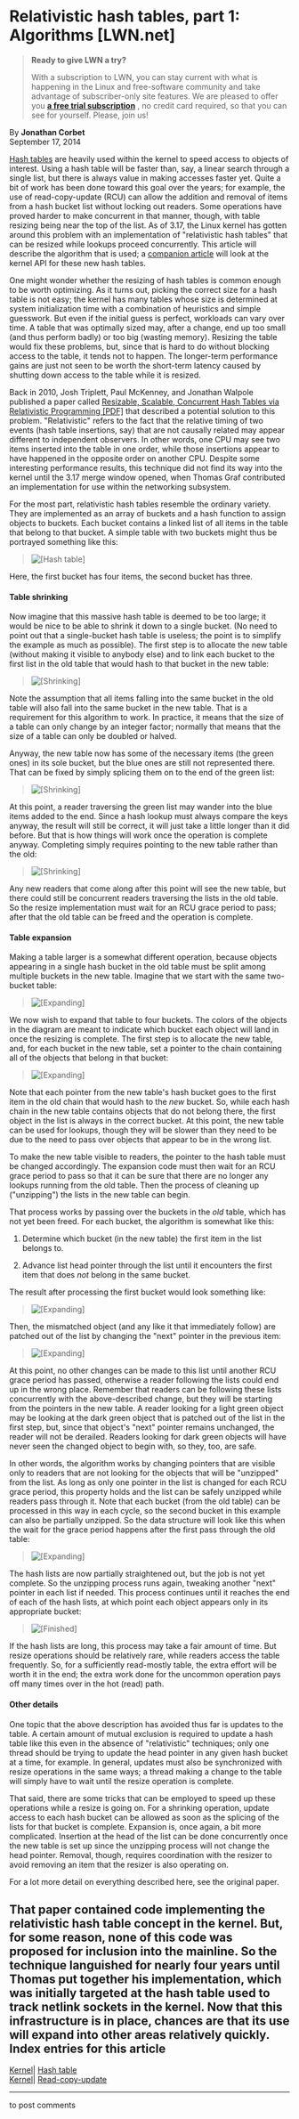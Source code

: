 # Relativistic hash tables, part 1: Algorithms [LWN.net]

> **Ready to give LWN a try?**
> 
> With a subscription to LWN, you can stay current with what is happening in the Linux and free-software community and take advantage of subscriber-only site features. We are pleased to offer you **[a free trial subscription](https://lwn.net/Promo/nst-trial/claim)** , no credit card required, so that you can see for yourself. Please, join us! 

By **Jonathan Corbet**  
September 17, 2014 

[Hash tables](http://en.wikipedia.org/wiki/Hash_table) are heavily used within the kernel to speed access to objects of interest. Using a hash table will be faster than, say, a linear search through a single list, but there is always value in making accesses faster yet. Quite a bit of work has been done toward this goal over the years; for example, the use of read-copy-update (RCU) can allow the addition and removal of items from a hash bucket list without locking out readers. Some operations have proved harder to make concurrent in that manner, though, with table resizing being near the top of the list. As of 3.17, the Linux kernel has gotten around this problem with an implementation of "relativistic hash tables" that can be resized while lookups proceed concurrently. This article will describe the algorithm that is used; a [companion article](/Articles/612100/) will look at the kernel API for these new hash tables. 

One might wonder whether the resizing of hash tables is common enough to be worth optimizing. As it turns out, picking the correct size for a hash table is not easy; the kernel has many tables whose size is determined at system initialization time with a combination of heuristics and simple guesswork. But even if the initial guess is perfect, workloads can vary over time. A table that was optimally sized may, after a change, end up too small (and thus perform badly) or too big (wasting memory). Resizing the table would fix these problems, but, since that is hard to do without blocking access to the table, it tends not to happen. The longer-term performance gains are just not seen to be worth the short-term latency caused by shutting down access to the table while it is resized. 

Back in 2010, Josh Triplett, Paul McKenney, and Jonathan Walpole published a paper called [Resizable, Scalable, Concurrent Hash Tables via Relativistic Programming [PDF]](https://www.usenix.org/legacy/event/atc11/tech/final_files/Triplett.pdf) that described a potential solution to this problem. "Relativistic" refers to the fact that the relative timing of two events (hash table insertions, say) that are not causally related may appear different to independent observers. In other words, one CPU may see two items inserted into the table in one order, while those insertions appear to have happened in the opposite order on another CPU. Despite some interesting performance results, this technique did not find its way into the kernel until the 3.17 merge window opened, when Thomas Graf contributed an implementation for use within the networking subsystem. 

For the most part, relativistic hash tables resemble the ordinary variety. They are implemented as an array of buckets and a hash function to assign objects to buckets. Each bucket contains a linked list of all items in the table that belong to that bucket. A simple table with two buckets might thus be portrayed something like this: 

> ![\[Hash table\]](https://static.lwn.net/images/2014/rht/hashtable.png)

Here, the first bucket has four items, the second bucket has three. 

#### Table shrinking

Now imagine that this massive hash table is deemed to be too large; it would be nice to be able to shrink it down to a single bucket. (No need to point out that a single-bucket hash table is useless; the point is to simplify the example as much as possible). The first step is to allocate the new table (without making it visible to anybody else) and to link each bucket to the first list in the old table that would hash to that bucket in the new table: 

> ![\[Shrinking\]](https://static.lwn.net/images/2014/rht/shrink1.png)

Note the assumption that all items falling into the same bucket in the old table will also fall into the same bucket in the new table. That is a requirement for this algorithm to work. In practice, it means that the size of a table can only change by an integer factor; normally that means that the size of a table can only be doubled or halved. 

Anyway, the new table now has some of the necessary items (the green ones) in its sole bucket, but the blue ones are still not represented there. That can be fixed by simply splicing them on to the end of the green list: 

> ![\[Shrinking\]](https://static.lwn.net/images/2014/rht/shrink2.png)

At this point, a reader traversing the green list may wander into the blue items added to the end. Since a hash lookup must always compare the keys anyway, the result will still be correct, it will just take a little longer than it did before. But that is how things will work once the operation is complete anyway. Completing simply requires pointing to the new table rather than the old: 

> ![\[Shrinking\]](https://static.lwn.net/images/2014/rht/shrink3.png)

Any new readers that come along after this point will see the new table, but there could still be concurrent readers traversing the lists in the old table. So the resize implementation must wait for an RCU grace period to pass; after that the old table can be freed and the operation is complete. 

#### Table expansion

Making a table larger is a somewhat different operation, because objects appearing in a single hash bucket in the old table must be split among multiple buckets in the new table. Imagine that we start with the same two-bucket table: 

> ![\[Expanding\]](https://static.lwn.net/images/2014/rht/exp0.png)

We now wish to expand that table to four buckets. The colors of the objects in the diagram are meant to indicate which bucket each object will land in once the resizing is complete. The first step is to allocate the new table, and, for each bucket in the new table, set a pointer to the chain containing all of the objects that belong in that bucket: 

> ![\[Expanding\]](https://static.lwn.net/images/2014/rht/exp1.png)

Note that each pointer from the new table's hash bucket goes to the first item in the old chain that would hash to the _new_ bucket. So, while each hash chain in the new table contains objects that do not belong there, the first object in the list is always in the correct bucket. At this point, the new table can be used for lookups, though they will be slower than they need to be due to the need to pass over objects that appear to be in the wrong list. 

To make the new table visible to readers, the pointer to the hash table must be changed accordingly. The expansion code must then wait for an RCU grace period to pass so that it can be sure that there are no longer any lookups running from the old table. Then the process of cleaning up ("unzipping") the lists in the new table can begin. 

That process works by passing over the buckets in the _old_ table, which has not yet been freed. For each bucket, the algorithm is somewhat like this: 

  1. Determine which bucket (in the new table) the first item in the list belongs to. 

  2. Advance list head pointer through the list until it encounters the first item that does _not_ belong in the same bucket. 




The result after processing the first bucket would look something like: 

> ![\[Expanding\]](https://static.lwn.net/images/2014/rht/exp2.png)

Then, the mismatched object (and any like it that immediately follow) are patched out of the list by changing the "next" pointer in the previous item: 

> ![\[Expanding\]](https://static.lwn.net/images/2014/rht/exp3.png)

At this point, no other changes can be made to this list until another RCU grace period has passed, otherwise a reader following the lists could end up in the wrong place. Remember that readers can be following these lists concurrently with the above-described change, but they will be starting from the pointers in the new table. A reader looking for a light green object may be looking at the dark green object that is patched out of the list in the first step, but, since that object's "next" pointer remains unchanged, the reader will not be derailed. Readers looking for dark green objects will have never seen the changed object to begin with, so they, too, are safe. 

In other words, the algorithm works by changing pointers that are visible only to readers that are not looking for the objects that will be "unzipped" from the list. As long as only one pointer in the list is changed for each RCU grace period, this property holds and the list can be safely unzipped while readers pass through it. Note that each bucket (from the old table) can be processed in this way in each cycle, so the second bucket in this example can also be partially unzipped. So the data structure will look like this when the wait for the grace period happens after the first pass through the old table: 

> ![\[Expanding\]](https://static.lwn.net/images/2014/rht/exp4.png)

The hash lists are now partially straightened out, but the job is not yet complete. So the unzipping process runs again, tweaking another "next" pointer in each list if needed. This process continues until it reaches the end of each of the hash lists, at which point each object appears only in its appropriate bucket: 

> ![\[Finished\]](https://static.lwn.net/images/2014/rht/done.png)

If the hash lists are long, this process may take a fair amount of time. But resize operations should be relatively rare, while readers access the table frequently. So, for a sufficiently read-mostly table, the extra effort will be worth it in the end; the extra work done for the uncommon operation pays off many times over in the hot (read) path. 

#### Other details

One topic that the above description has avoided thus far is updates to the table. A certain amount of mutual exclusion is required to update a hash table like this even in the absence of "relativistic" techniques; only one thread should be trying to update the head pointer in any given hash bucket at a time, for example. In general, updates must also be synchronized with resize operations in the same ways; a thread making a change to the table will simply have to wait until the resize operation is complete. 

That said, there are some tricks that can be employed to speed up these operations while a resize is going on. For a shrinking operation, update access to each hash bucket can be allowed as soon as the splicing of the lists for that bucket is complete. Expansion is, once again, a bit more complicated. Insertion at the head of the list can be done concurrently once the new table is set up since the unzipping process will not change the head pointer. Removal, though, requires coordination with the resizer to avoid removing an item that the resizer is also operating on. 

For a lot more detail on everything described here, see the original paper. 

That paper contained code implementing the relativistic hash table concept in the kernel. But, for some reason, none of this code was proposed for inclusion into the mainline. So the technique languished for nearly four years until Thomas put together his implementation, which was initially targeted at the hash table used to track netlink sockets in the kernel. Now that this infrastructure is in place, chances are that its use will expand into other areas relatively quickly.  
Index entries for this article  
---  
[Kernel](/Kernel/Index)| [Hash table](/Kernel/Index#Hash_table)  
[Kernel](/Kernel/Index)| [Read-copy-update](/Kernel/Index#Read-copy-update)  
  


* * *

to post comments 
